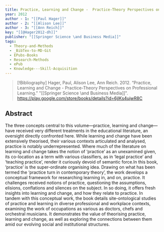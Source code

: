 ```yaml
---
title: Practice, Learning and Change -  Practice-Theory Perspectives on Professional Learning
year: 2012
author - 1: "[[Paul Hager]]"
author - 2: "[[Alison Lee]]"
author - 3: "[[Ann Reich]]"
key: "[[@Hager2012-dh]]"
publisher: "[[Springer Science \and Business Media]]"
tags:
  - Theory-and-Methods
  - _BibTex-to-MD-Git
  - EPubs-Books
  - Research-Methods
  - ePub
  - Knowledge---Skill-Acquisition
---
```


> [!Bibliography]
> Hager, Paul, Alison Lee, Ann Reich. 2012. “Practice, Learning and Change -  Practice-Theory Perspectives on Professional Learning.” "[[Springer Science \and Business Media]]". https://play.google.com/store/books/details?id=6jIKs4ujwR8C

## Abstract
The three concepts central to this volume—practice, learning and change—have received very different treatments in the educational literature, an oversight directly confronted here. While learning and change have been extensively theorised, their various contexts articulated and analysed, practice is notably underrepresented. Where much of the literature on learning and change takes the notion of ‘practice’ as an unexamined given, its co-location as a term with various classifiers, as in ‘legal practice’ and ‘teaching practice’, render it curiously devoid of semantic force.In this book, ‘practice’ is the super-ordinate organising idea. Drawing on what has been termed the ‘practice turn in contemporary theory’, the work develops a conceptual framework for researching learning in, and on, practice. It challenges received notions of practice, questioning the assumptions, elisions, conflations and silences on the subject. In so doing, it offers fresh insights into learning and change, and how they relate to practice. In tandem with this conceptual work, the book details site-ontological studies of practice and learning in diverse professional and workplace contexts, examining the work of occupations as various as doctors, chefs and orchestral musicians. It demonstrates the value of theorising practice, learning and change, as well as exploring the connections between them amid our evolving social and institutional structures.